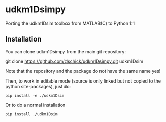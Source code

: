 # udkm1Dsimpy

Porting the udkm1Dsim toolbox from MATLAB(C) to Python 1:1

## Installation

You can clone udkm1Dsimpy from the main git repository:

git clone https://github.com/dschick/udkm1Dsimpy.git udkm1Dsim

Note that the repository and the package do not have the same name yes!

Then, to work in editable mode (source is only linked 
but not copied to the python site-packages), just do:

    pip install -e ./udkm1Dsim

Or to do a normal installation

    pip install ./udkm1Dsim
